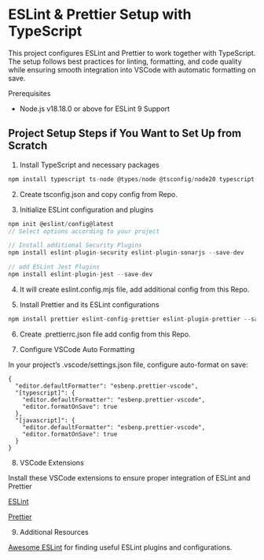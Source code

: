 # ESLint & Prettier Setup with TypeScript

This project configures ESLint and Prettier to work together with TypeScript.
The setup follows best practices for linting, formatting, and code quality while
ensuring smooth integration into VSCode with automatic formatting on save.

Prerequisites

- Node.js v18.18.0 or above for ESLint 9 Support

## Project Setup Steps if You Want to Set Up from Scratch

1.  Install TypeScript and necessary packages

```js
npm install typescript ts-node @types/node @tsconfig/node20 typescript-eslint/parser --save-dev
```

2. Create tsconfig.json and copy config from Repo.

3. Initialize ESLint configuration and plugins

```js
npm init @eslint/config@latest
// Select options according to your project

// Install additional Security Plugins
npm install eslint-plugin-security eslint-plugin-sonarjs --save-dev

// add ESLint Jest Plugins
npm install eslint-plugin-jest --save-dev
```

4. It will create eslint.config.mjs file, add additional config from this Repo.

5. Install Prettier and its ESLint configurations

```js
npm install prettier eslint-config-prettier eslint-plugin-prettier --save-dev
```

6. Create .prettierrc.json file add config from this Repo.

7. Configure VSCode Auto Formatting

In your project’s .vscode/settings.json file, configure auto-format on save:

```
{
  "editor.defaultFormatter": "esbenp.prettier-vscode",
  "[typescript]": {
    "editor.defaultFormatter": "esbenp.prettier-vscode",
    "editor.formatOnSave": true
  },
  "[javascript]": {
    "editor.defaultFormatter": "esbenp.prettier-vscode",
    "editor.formatOnSave": true
  }
}

```

8. VSCode Extensions

Install these VSCode extensions to ensure proper integration of ESLint and
Prettier

[ESLint](https://marketplace.visualstudio.com/items?itemName=dbaeumer.vscode-eslint)

[Prettier](https://marketplace.visualstudio.com/items?itemName=esbenp.prettier-vscode)

9. Additional Resources

[Awesome ESLint](https://github.com/dustinspecker/awesome-eslint) for finding
useful ESLint plugins and configurations.
